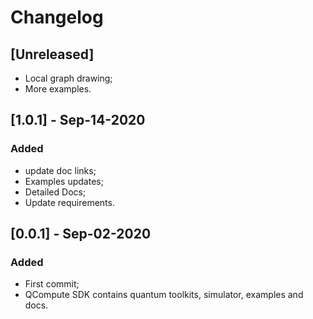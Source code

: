 # Changelog

## [Unreleased]
- Local graph drawing;
- More examples.

## [1.0.1] - Sep-14-2020
### Added
- update doc links;
- Examples updates;
- Detailed Docs;
- Update requirements.

## [0.0.1] - Sep-02-2020
### Added
- First commit;
- QCompute SDK contains quantum toolkits, simulator, examples and docs.
